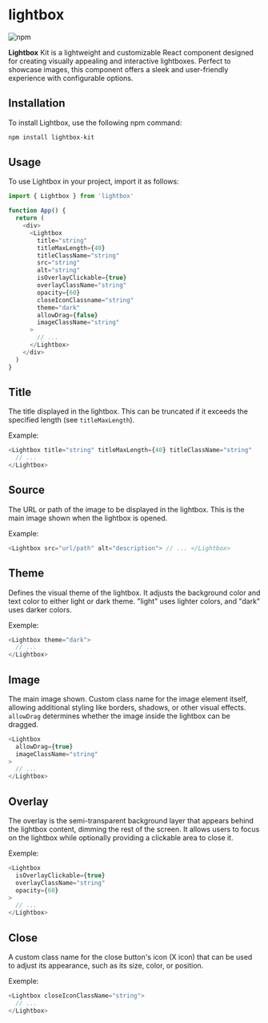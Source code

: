 # lightbox

![npm](https://img.shields.io/npm/v/lightbox-kit)

**Lightbox** Kit is a lightweight and customizable React component designed for creating visually appealing and interactive lightboxes. Perfect to showcase images, this component offers a sleek and user-friendly experience with configurable options.

## Installation

To install Lightbox, use the following npm command:
```bash
npm install lightbox-kit
```

## Usage

To use Lightbox in your project, import it as follows:

```javascript
import { Lightbox } from 'lightbox'

function App() {
  return (
    <div>
      <Lightbox
        title="string"
        titleMaxLength={40}
        titleClassName="string"
        src="string"
        alt="string"
        isOverlayClickable={true}
        overlayClassName="string"
        opacity={60}
        closeIconClassname="string"
        theme="dark"
        allowDrag={false}
        imageClassName="string"
      >
        // ...
      </Lightbox>
    </div>
  )
}
```

## Title

The title displayed in the lightbox. This can be truncated if it exceeds the specified length (see `titleMaxLength`).

Example:
```javascript
<Lightbox title="string" titleMaxLength={40} titleClassName="string"
  // ...
</Lightbox>
```

## Source

The URL or path of the image to be displayed in the lightbox. This is the main image shown when the lightbox is opened.

Example:
```javascript
<Lightbox src="url/path" alt="description"> // ... </Lightbox>
```

## Theme

Defines the visual theme of the lightbox. It adjusts the background color and text color to either light or dark theme. "light" uses lighter colors, and "dark" uses darker colors.

Exemple:
```javascript
<Lightbox theme="dark">
  // ...
</Lightbox>
```

## Image

The main image shown. Custom class name for the image element itself, allowing additional styling like borders, shadows, or other visual effects. `allowDrag` determines whether the image inside the lightbox can be dragged.

```javascript
<Lightbox
  allowDrag={true} 
  imageClassName="string"
>
  // ...
</Lightbox>
```

## Overlay

The overlay is the semi-transparent background layer that appears behind the lightbox content, dimming the rest of the screen. It allows users to focus on the lightbox while optionally providing a clickable area to close it.

Exemple:
```javascript
<Lightbox
  isOverlayClickable={true}
  overlayClassName="string"
  opacity={60}
>
  // ...
</Lightbox>
```

## Close

A custom class name for the close button's icon (X icon) that can be used to adjust its appearance, such as its size, color, or position.

Exemple:
```javascript
<Lightbox closeIconClassName="string">
  // ...
</Lightbox>
```
